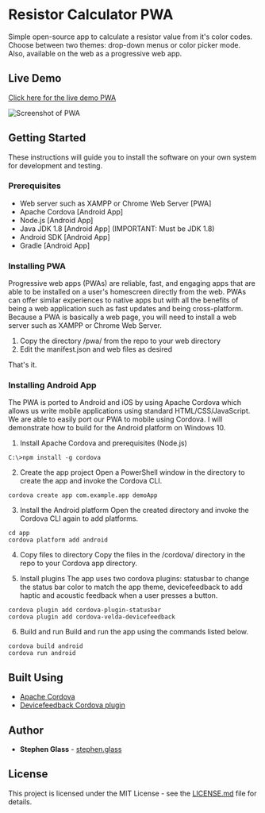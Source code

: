 # Resistor Calculator PWA

Simple open-source app to calculate a resistor value from it's color codes. Choose between two themes: drop-down menus or color picker mode. Also, available on the web as a progressive web app. 

## Live Demo
[Click here for the live demo PWA](https://stephen.glass/resistor)

![Screenshot of PWA](app_screenshot)

## Getting Started

These instructions will guide you to install the software on your own system for development and testing.

### Prerequisites

* Web server such as XAMPP or Chrome Web Server [PWA]
* Apache Cordova [Android App]
* Node.js [Android App] 
* Java JDK 1.8 [Android App] (IMPORTANT: Must be JDK 1.8)
* Android SDK [Android App]
* Gradle [Android App]

### Installing PWA

Progressive web apps (PWAs) are reliable, fast, and engaging apps that are able to be installed on a user's homescreen directly from the web. PWAs can offer similar experiences to native apps but with all the benefits of being a web application such as fast updates and being cross-platform. Because a PWA is basically a web page, you will need to install a web server such as XAMPP or Chrome Web Server.

1. Copy the directory /pwa/ from the repo to your web directory
2. Edit the manifest.json and web files as desired

That's it.

### Installing Android App

The PWA is ported to Android and iOS by using Apache Cordova which allows us write mobile applications using standard HTML/CSS/JavaScript. We are able to easily port our PWA to mobile using Cordova. I will demonstrate how to build for the Android platform on Windows 10.

1. Install Apache Cordova and prerequisites (Node.js)
```
C:\>npm install -g cordova
```

2. Create the app project
Open a PowerShell window in the directory to create the app and invoke the Cordova CLI.
```
cordova create app com.example.app demoApp
```

3. Install the Android platform
Open the created directory and invoke the Cordova CLI again to add platforms.
``` 
cd app
cordova platform add android
```

4. Copy files to directory
Copy the files in the /cordova/ directory in the repo to your Cordova app directory.

5. Install plugins
The app uses two cordova plugins: statusbar to change the status bar color to match the app theme, devicefeedback to add haptic and acoustic feedback when a user presses a button.
```
cordova plugin add cordova-plugin-statusbar
cordova plugin add cordova-velda-devicefeedback
```

6. Build and run
Build and run the app using the commands listed below.
```
cordova build android
cordova run android
```

## Built Using
* [Apache Cordova](https://github.com/apache/cordova-cli)
* [Devicefeedback Cordova plugin](https://github.com/VVelda/device-feedback)

## Author
* **Stephen Glass** - [stephen.glass](https://stephen.glass)

## License
This project is licensed under the MIT License - see the [LICENSE.md](LICENSE.md) file for details.
